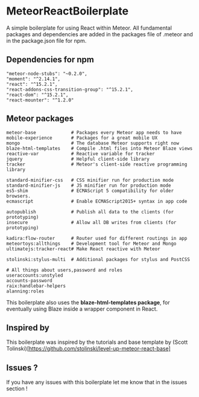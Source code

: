 # MeteorReactBoilerplate

A simple boilerplate for using React within Meteor. All fundamental packages and dependencies are added in the packages file of .meteor and in the package.json file for npm.

## Dependencies for npm

```
"meteor-node-stubs": "~0.2.0",
"moment": "^2.14.1",
"react": "^15.2.1",
"react-addons-css-transition-group": "^15.2.1",
"react-dom": "^15.2.1",
"react-mounter": "^1.2.0"
```

## Meteor packages

```
meteor-base             # Packages every Meteor app needs to have
mobile-experience       # Packages for a great mobile UX
mongo                   # The database Meteor supports right now
blaze-html-templates    # Compile .html files into Meteor Blaze views
reactive-var            # Reactive variable for tracker
jquery                  # Helpful client-side library
tracker                 # Meteor's client-side reactive programming library

standard-minifier-css   # CSS minifier run for production mode
standard-minifier-js    # JS minifier run for production mode
es5-shim                # ECMAScript 5 compatibility for older browsers.
ecmascript              # Enable ECMAScript2015+ syntax in app code

autopublish             # Publish all data to the clients (for prototyping)
insecure                # Allow all DB writes from clients (for prototyping)

kadira:flow-router      # Router used for different routings in app
meteortoys:allthings    # Development tool for Meteor and Mongo
ultimatejs:tracker-react# Make React reactive with Meteor

stolinski:stylus-multi  # Additional packages for stylus and PostCSS

# All things about users,password and roles
useraccounts:unstyled
accounts-password
raix:handlebar-helpers
alanning:roles
```

This boilerplate also uses the **blaze-html-templates package**, for eventually using Blaze inside a wrapper component in React.


## Inspired by

This boilerplate was inspired by the tutorials and base template by (Scott Tolinski)[https://github.com/stolinski/level-up-meteor-react-base]


## Issues ?

If you have any issues with this boilerplate let me know that in the issues section !
